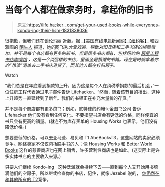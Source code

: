 # 当每个人都在做家务时，拿起你的旧书

> 原文:[https://life hacker . com/get-your-used-books-while-everyones-kondo-ing-their-hom-1831838036](https://lifehacker.com/get-your-used-books-while-everyones-kondo-ing-their-hom-1831838036)

很抱歉，但我们还在谈论玛丽·近藤。据 [【美国有线电视新闻网】](https://www.cnn.com/2019/01/12/entertainment/marie-kondo-konmari-tidying-up-netflix-trnd/index.html)[【纽约客】](https://www.newyorker.com/culture/on-and-off-the-avenue/the-marie-kondo-effect-reaches-beacons-closet) 和西雅图的 [陌生人](https://www.thestranger.com/slog/2019/01/14/37974426/i-marie-kondod-my-life-and-so-did-everyone-else-in-seattle-apparently) 报道，她的网飞秀*大受欢迎，导致对旧货店和二手书店的捐赠增加。并不是每个书店都有更多的新书，但是很多书店都有，包括纽约的 [房屋工程书店咖啡馆](https://www.housingworks.org/locations/bookstore-cafe) ，这是一个两层楼的书店，里面全是捐赠的书籍。现在是时候拿着你的“想读”清单去二手书店进货了，而其他人都在打扫房子。* 

Watch

“我们总是在年底看到捐款的上升，因为这是每个人在纳税季捐款的最后机会，”一位住房工程代表通过电子邮件告诉 Lifehacker。“然而，随着该节目的播出，这种上升趋势一直延续到了新年。我们的书架正在补充大量新的存货。”

并不是每个商店都有更多的书；例如，底特律的约翰·k·金图书公司 告诉 Lifehacker 他们没有看到任何变化。不要指望书店会有更低的价格，同样便宜的书只会有更高的销量。(就连不为库存买单的 Housing Works 也表示，他们没有降低价格。)

想要更低的价格，可以去亚马逊、易贝和 T1 AbeBooksT3，这些网站的卖家必须竞争。网络卖家不仅仅包括脱手书的人；像 Housing Works 和 [Better World Books](https://www.betterworldbooks.com/) 这样的慈善商店也在网上销售，许多营利性商店也是如此。(这实际上是许多实体书店的主要收入来源。)

只要人们继续 Kondo-ing，这种泛滥就会持续下去——直到每个人又开始用书填满他们的空房子。所以继续检查你的书店，记住，就像 Jezebel 说的， [你仍然在和其他所有的 T2](https://jezebel.com/i-cant-wait-to-buy-everyones-marie-kondod-crap-1831766761)竞争。